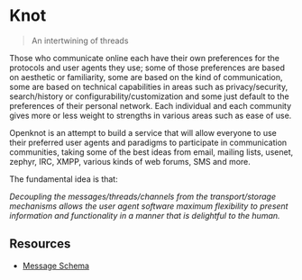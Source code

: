 # Knot

> An intertwining of threads

Those who communicate online each have their own preferences for the protocols and user agents they use; some of those preferences are based on aesthetic or familiarity, some are based on the kind of communication, some are based on technical capabilities in areas such as privacy/security, search/history or configurability/customization and some just default to the preferences of their personal network. Each individual and each community gives more or less weight to strengths in various areas such as ease of use.

Openknot is an attempt to build a service that will allow everyone to use their preferred user agents and paradigms to participate in communication communities, taking some of the best ideas from email, mailing lists, usenet, zephyr, IRC, XMPP, various kinds of web forums, SMS and more. 

The fundamental idea is that:

_*Decoupling the messages/threads/channels from the transport/storage mechanisms allows the user agent software maximum flexibility to present information and functionality in a manner that is delightful to the human.*_

## Resources

- [Message Schema](https://github.com/openknot/openknot/blob/master/schemas/message.json)
